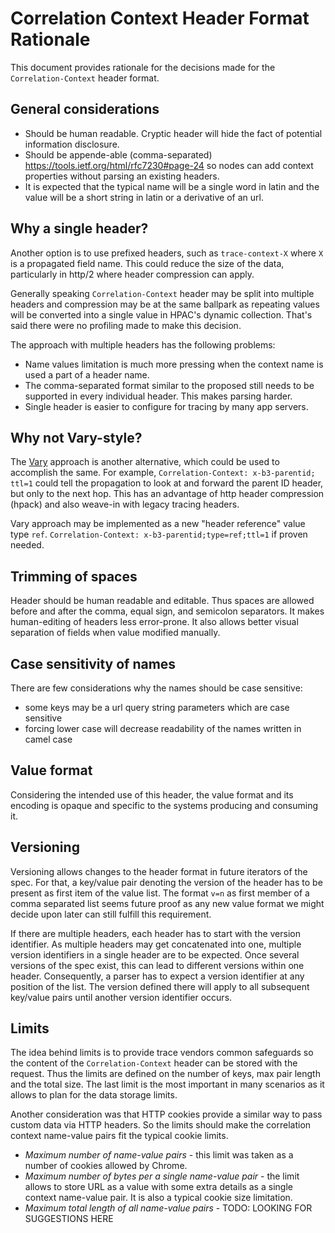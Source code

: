 # Correlation Context Header Format Rationale

This document provides rationale for the decisions made for the `Correlation-Context` header format.

## General considerations

- Should be human readable. Cryptic header will hide the fact of potential information disclosure.
- Should be appende-able (comma-separated) https://tools.ietf.org/html/rfc7230#page-24 so nodes
can add context properties without parsing an existing headers.
- It is expected that the typical name will be a single word in latin and the value will be a
short string in latin or a derivative of an url.

## Why a single header?

Another option is to use prefixed headers, such as `trace-context-X` where `X` is a propagated
field name. This could reduce the size of the data, particularly in http/2 where header
compression can apply.

Generally speaking `Correlation-Context` header may be split into multiple headers and
compression may be at the same ballpark as repeating values will be converted into a single value
in HPAC's dynamic collection. That's said there were no profiling made to make this decision.

The approach with multiple headers has the following problems:
- Name values limitation is much more pressing when the context name is used a part of a header
name.
- The comma-separated format similar to the proposed still needs to be supported in every
individual header. This makes parsing harder.
- Single header is easier to configure for tracing by many app servers.

## Why not Vary-style?

The [Vary](https://tools.ietf.org/html/rfc7231#section-7.1.4) approach is another alternative,
which could be used to accomplish the same. For example, `Correlation-Context: x-b3-parentid;
ttl=1` could tell the propagation to look at and forward the parent ID header, but only to the
next hop. This has an advantage of http header compression (hpack) and also weave-in with legacy
tracing headers.

Vary approach may be implemented as a new "header reference" value type `ref`.
`Correlation-Context: x-b3-parentid;type=ref;ttl=1` if proven needed.

## Trimming of spaces

Header should be human readable and editable. Thus spaces are allowed before and after the comma, equal sign, and semicolon
separators. It makes human-editing of headers less error-prone. It also allows better visual separation of fields when value modified manually.

## Case sensitivity of names

There are few considerations why the names should be case sensitive:
- some keys may be a url query string parameters which are case sensitive
- forcing lower case will decrease readability of the names written in camel case

## Value format

Considering the intended use of this header, the value format and its encoding is
opaque and specific to the systems producing and consuming it.

## Versioning
Versioning allows changes to the header format in future iterators of the spec.
For that, a key/value pair denoting the version of the header has to be present as first item of the value list.
The format `v=n` as first member of a comma separated list seems future proof as any new value format we might decide upon
later can still fulfill this requirement.

If there are multiple headers, each header has to start with the version identifier.
As multiple headers may get concatenated into one, multiple version identifiers in a single header are to be expected.
Once several versions of the spec exist, this can lead to different versions within one header.
Consequently, a parser has to expect a version identifier at any position of the list.
The version defined there will apply to all subsequent key/value pairs until another version identifier occurs.

## Limits

The idea behind limits is to provide trace vendors common safeguards so the content of the
`Correlation-Context` header can be stored with the request. Thus the limits are defined on the
number of keys, max pair length and the total size. The last limit is the most important in many
scenarios as it allows to plan for the data storage limits.

Another consideration was that HTTP cookies provide a similar way to pass custom data via HTTP
headers. So the limits should make the correlation context name-value pairs fit the typical
cookie limits.

- *Maximum number of name-value pairs* - this limit was taken as a number of cookies allowed by
Chrome.
- *Maximum number of bytes per a single name-value pair* - the limit allows to store URL as a
value with some extra details as a single context name-value pair. It is also a typical cookie
size limitation.
- *Maximum total length of all name-value pairs* - TODO: LOOKING FOR SUGGESTIONS HERE


